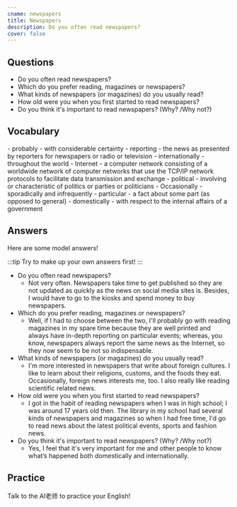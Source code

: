 ```yaml
---
cname: newspapers
title: Newspapers
description: Do you often read newspapers?
cover: false
---
```

<banner></banner>

## Questions

- Do you often read newspapers?
- Which do you prefer reading, magazines or newspapers?
- What kinds of newspapers (or magazines) do you usually read?
- How old were you when you first started to read newspapers?
- Do you think it&#39;s important to read newspapers? (Why? &#x2F;Why not?)

## Vocabulary

<vocab-list>
- probably
  - with considerable certainty
- reporting
  - the news as presented by reporters for newspapers or radio or television
- internationally
  - throughout the world
- Internet
  - a computer network consisting of a worldwide network of computer networks that use the TCP&#x2F;IP network protocols to facilitate data transmission and exchange
- political
  - involving or characteristic of politics or parties or politicians
- Occasionally
  - sporadically and infrequently
- particular
  - a fact about some part (as opposed to general)
- domestically
  - with respect to the internal affairs of a government

<!-- blank -->

</vocab-list>

## Answers
Here are some model answers!

:::tip
Try to make up your own answers first!
:::

- Do you often read newspapers?
  - Not very often. Newspapers take time to get published so they are not updated as quickly as the news on social media sites is. Besides, I would have to go to the kiosks and spend money to buy newspapers.
- Which do you prefer reading, magazines or newspapers?
  - Well, if I had to choose between the two, I&#39;ll probably go with reading magazines in my spare time because they are well printed and always have in-depth reporting on particular events; whereas, you know, newspapers always report the same news as the Internet, so they now seem to be not so indispensable.
- What kinds of newspapers (or magazines) do you usually read?
  - I&#39;m more interested in newspapers that write about foreign cultures. I like to learn about their religions, customs, and the foods they eat. Occasionally, foreign news interests me, too. I also really like reading scientific related news.
- How old were you when you first started to read newspapers?
  - I got in the habit of reading newspapers when I was in high school; I was around 17 years old then. The library in my school had several kinds of newspapers and magazines so when I had free time, I&#39;d go to read news about the latest political events, sports and fashion news.
- Do you think it&#39;s important to read newspapers? (Why? &#x2F;Why not?)
  - Yes, I feel that it&#39;s very important for me and other people to know what’s happened both domestically and internationally.

## Practice
Talk to the AI老师 to practice your English!
<qrfooter></qrfooter>


